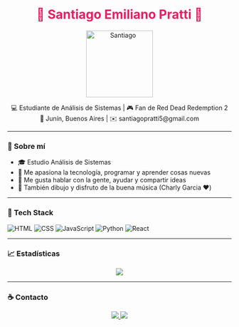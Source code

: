 <h1 align="center" style="color:#e91e63;">🌸 Santiago Emiliano Pratti 🌸</h1>

<p align="center">
  <img src="https://imgur.com/your-photo.png" width="150" alt="Santiago" />
</p>

<p align="center">
  💻 Estudiante de Análisis de Sistemas | 🎮 Fan de Red Dead Redemption 2  
  <br>📍 Junín, Buenos Aires | ✉️ santiagopratti5@gmail.com
</p>

---

### 💖 Sobre mí

- 🎓 Estudio Análisis de Sistemas
- 🧠 Me apasiona la tecnología, programar y aprender cosas nuevas
- 💬 Me gusta hablar con la gente, ayudar y compartir ideas
- 🎨 También dibujo y disfruto de la buena música (Charly Garcia ❤️)

---

### 🚀 Tech Stack

![HTML](https://img.shields.io/badge/HTML-e91e63?style=for-the-badge&logo=html5&logoColor=white)
![CSS](https://img.shields.io/badge/CSS-ff4081?style=for-the-badge&logo=css3&logoColor=white)
![JavaScript](https://img.shields.io/badge/JavaScript-f06292?style=for-the-badge&logo=javascript&logoColor=white)
![Python](https://img.shields.io/badge/Python-f8bbd0?style=for-the-badge&logo=python&logoColor=white)
![React](https://img.shields.io/badge/React-ec407a?style=for-the-badge&logo=react&logoColor=white)

---

### 📈 Estadísticas

<p align="center">
  <img src="https://github-readme-stats.vercel.app/api?username=SantiagoPratti&show_icons=true&theme=rose_pine&icon_color=e91e63&title_color=ff80ab" />
</p>

---

### ☕ Contacto

<p align="center">
  <a href="mailto:santiagopratti5@gmail.com">
    <img src="https://img.shields.io/badge/Email-e91e63?style=for-the-badge&logo=gmail&logoColor=white" />
  </a>
  <a href="https://linkedin.com/in/tuusuario">
    <img src="https://img.shields.io/badge/LinkedIn-ff4081?style=for-the-badge&logo=linkedin&logoColor=white" />
  </a>
</p>
